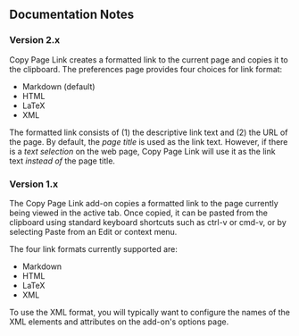 ## Documentation Notes

### Version 2.x

Copy Page Link creates a formatted link to the current page and copies it to the clipboard. The preferences page provides four choices for link format:

<ul>
<li>Markdown (default)</li>
<li>HTML</li>
<li>LaTeX</li>
<li>XML</li>
</ul>
The formatted link consists of (1) the descriptive link text and (2) the URL of the page. By default, the <em>page title</em> is used as the link text. However, if there is a <em>text selection</em> on the web page, Copy Page Link will use it as the link text <em>instead of</em> the page title.

### Version 1.x

The Copy Page Link add-on copies a formatted link to the page currently being viewed in the active tab. Once copied, it can be pasted from the clipboard using standard keyboard shortcuts such as ctrl-v or cmd-v, or by selecting Paste from an Edit or context menu.

The four link formats currently supported are:

* Markdown
* HTML
* LaTeX
* XML

To use the XML format, you will typically want to configure the names of the XML elements and attributes on the add-on's options page.
